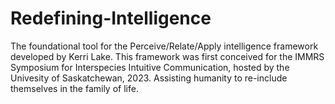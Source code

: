 # Redefining-Intelligence
The foundational tool for the Perceive/Relate/Apply intelligence framework developed by Kerri Lake. This framework was first conceived for the IMMRS Symposium for Interspecies Intuitive Communication, hosted by the Univesity of Saskatchewan, 2023. Assisting humanity to re-include themselves in the family of life.
